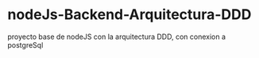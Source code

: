 # nodeJs-Backend-Arquitectura-DDD
proyecto base de nodeJS con la arquitectura DDD, con conexion a postgreSql
